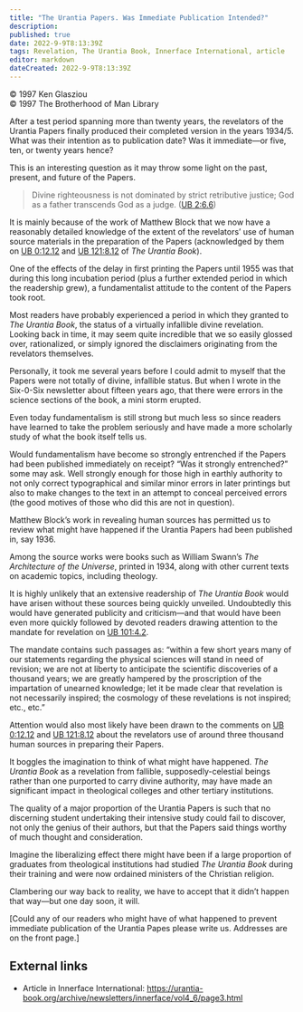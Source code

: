 ```yaml
---
title: "The Urantia Papers. Was Immediate Publication Intended?"
description: 
published: true
date: 2022-9-9T8:13:39Z
tags: Revelation, The Urantia Book, Innerface International, article
editor: markdown
dateCreated: 2022-9-9T8:13:39Z
---
```


<p class="v-card v-sheet theme--light grey lighten-3 px-2">© 1997 Ken Glasziou<br>© 1997 The Brotherhood of Man Library</p>

After a test period spanning more than twenty years, the revelators of the Urantia Papers finally produced their completed version in the years 1934/5. What was their intention as to publication date? Was it immediate—or five, ten, or twenty years hence?

This is an interesting question as it may throw some light on the past, present, and future of the Papers.

> Divine righteousness is not dominated by strict retributive justice; God as a father transcends God as a judge. ([UB 2:6.6](/en/The_Urantia_Book/2#p6_6))

It is mainly because of the work of Matthew Block that we now have a reasonably detailed knowledge of the extent of the revelators’ use of human source materials in the preparation of the Papers (acknowledged by them on [UB 0:12.12](/en/The_Urantia_Book/0#p12_12) and [UB 121:8.12](/en/The_Urantia_Book/121#p8_12) of _The Urantia Book_).

One of the effects of the delay in first printing the Papers until 1955 was that during this long incubation period (plus a further extended period in which the readership grew), a fundamentalist attitude to the content of the Papers took root.

Most readers have probably experienced a period in which they granted to _The Urantia Book_, the status of a virtually infallible divine revelation. Looking back in time, it may seem quite incredible that we so easily glossed over, rationalized, or simply ignored the disclaimers originating from the revelators themselves.

Personally, it took me several years before I could admit to myself that the Papers were not totally of divine, infallible status. But when I wrote in the Six-0-Six newsletter about fifteen years ago, that there were errors in the science sections of the book, a mini storm erupted.

Even today fundamentalism is still strong but much less so since readers have learned to take the problem seriously and have made a more scholarly study of what the book itself tells us.

Would fundamentalism have become so strongly entrenched if the Papers had been published immediately on receipt? “Was it strongly entrenched?” some may ask. Well strongly enough for those high in earthly authority to not only correct typographical and similar minor errors in later printings but also to make changes to the text in an attempt to conceal perceived errors (the good motives of those who did this are not in question).

Matthew Block’s work in revealing human sources has permitted us to review what might have happened if the Urantia Papers had been published in, say 1936.

Among the source works were books such as William Swann’s _The Architecture of the Universe_, printed in 1934, along with other current texts on academic topics, including theology.

It is highly unlikely that an extensive readership of _The Urantia Book_ would have arisen without these sources being quickly unveiled. Undoubtedly this would have generated publicity and criticism—and that would have been even more quickly followed by devoted readers drawing attention to the mandate for revelation on [UB 101:4.2](/en/The_Urantia_Book/101#p4_2).

The mandate contains such passages as: “within a few short years many of our statements regarding the physical sciences will stand in need of revision; we are not at liberty to anticipate the scientific discoveries of a thousand years; we are greatly hampered by the proscription of the impartation of unearned knowledge; let it be made clear that revelation is not necessarily inspired; the cosmology of these revelations is not inspired; etc., etc.”

Attention would also most likely have been drawn to the comments on [UB 0:12.12](/en/The_Urantia_Book/0#p12_12) and [UB 121:8.12](/en/The_Urantia_Book/121#p8_12) about the revelators use of around three thousand human sources in preparing their Papers.

It boggles the imagination to think of what might have happened. _The Urantia Book_ as a revelation from fallible, supposedly-celestial beings rather than one purported to carry divine authority, may have made an significant impact in theological colleges and other tertiary institutions.

The quality of a major proportion of the Urantia Papers is such that no discerning student undertaking their intensive study could fail to discover, not only the genius of their authors, but that the Papers said things worthy of much thought and consideration.

Imagine the liberalizing effect there might have been if a large proportion of graduates from theological institutions had studied _The Urantia Book_ during their training and were now ordained ministers of the Christian religion.

Clambering our way back to reality, we have to accept that it didn’t happen that way—but one day soon, it will.

[Could any of our readers who might have of what happened to prevent immediate publication of the Urantia Papes please write us. Addresses are on the front page.]

## External links

- Article in Innerface International: https://urantia-book.org/archive/newsletters/innerface/vol4_6/page3.html


